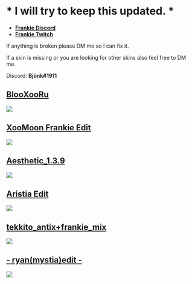 # * I will try to keep this updated. *
* [**Frankie Discord**](https://discord.com/invite/5X2ukhm)
* [**Frankie Twitch**](https://www.twitch.tv/ruperti0n)

If anything is broken please DM me so I can fix it. 

If a skin is missing or you are looking for other skins also feel free to DM me.

Discord: **Bjönk#1911**



## [BlooXooRu](https://drive.google.com/file/d/1OaAYtWzKcjBmOT0D1XKpnHxPqdMUZPyT/view)
![](https://i.imgur.com/wVCHLyk.jpg)

## [XooMoon Frankie Edit ](https://drive.google.com/file/d/15WJ38fU9hF6tPSolIBOiQ1aoSGr69LbC/view?usp=sharing)
![](https://i.imgur.com/pb83iCB.jpg)

## [Aesthetic_1.3.9](https://drive.google.com/file/d/10VgAvJF1PE1hIpqAPYj2rtYABp5LTyEc/view?usp=sharing)
![](https://i.imgur.com/seuXUQ4.jpg)

## [Aristia Edit](https://www.dropbox.com/s/48dcytp0ed32tyu/Varv.osk?dl=0)
![](https://camo.githubusercontent.com/71077b8d470d1573061276aa3f1a150cf0685600006e14ca96d5ba9d5a518cdf/68747470733a2f2f6f73752e7070792e73682f73732f31373539393732312f34353236)

## [tekkito_antix+frankie_mix](https://drive.google.com/file/d/1WJuV07LR-RSrq0wMVWuJHOUKaCl8vUrE/view?usp=sharing)
![](https://i.imgur.com/eoHPCR5.jpg)

## [- ryan(mystia)edit -](https://drive.google.com/file/d/1-haywGi8W_OloMQtMK5binTZfkcEawZH/view?usp=sharing)
![](https://osu.ppy.sh/ss/15871534/3bf7)

